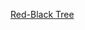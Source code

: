 [Red-Black Tree](https://verbena-treatment-eb5.notion.site/Red-Black-Tree-76740ba6ef614b67b8ed0e87c9a18ed5)